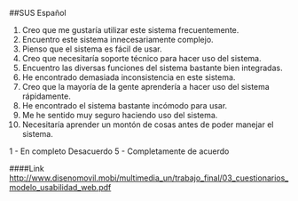 ##SUS Español

1. Creo que me gustaría utilizar este sistema frecuentemente.
2. Encuentro este sistema innecesariamente complejo.
3. Pienso que el sistema es fácil de usar.
4. Creo que necesitaría soporte técnico para hacer uso del sistema.
5. Encuentro las diversas funciones del sistema bastante bien integradas.
6. He encontrado demasiada inconsistencia en este sistema.
7. Creo que la mayoría de la gente aprendería a hacer uso del sistema rápidamente.
8. He encontrado el sistema bastante incómodo para usar.
9. Me he sentido muy seguro haciendo uso del sistema.
10. Necesitaría aprender un montón de cosas antes de poder manejar el sistema.

1 - En completo Desacuerdo
5 - Completamente de acuerdo

####Link
http://www.disenomovil.mobi/multimedia_un/trabajo_final/03_cuestionarios_modelo_usabilidad_web.pdf
